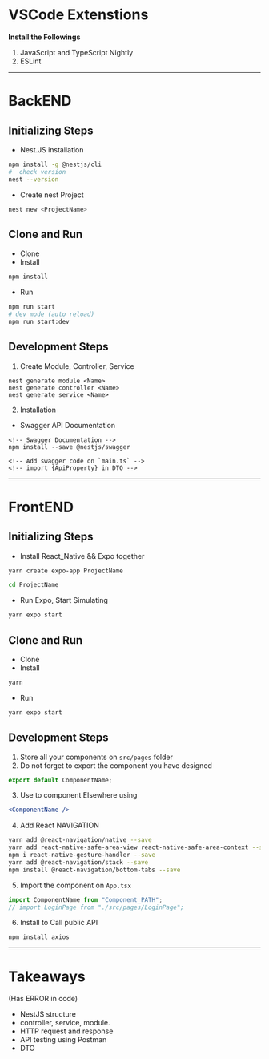 # VSCode Extenstions

**Install the Followings**

1. JavaScript and TypeScript Nightly
2. ESLint

---

# BackEND

## Initializing Steps

- Nest.JS installation

```bash
npm install -g @nestjs/cli
#  check version
nest --version
```

- Create nest Project

```bash
nest new <ProjectName>
```

## Clone and Run

- Clone
- Install

```bash
npm install
```

- Run

```bash
npm run start
# dev mode (auto reload)
npm run start:dev
```

## Development Steps

1. Create Module, Controller, Service

```nest
nest generate module <Name>
nest generate controller <Name>
nest generate service <Name>
```

2. Installation

- Swagger API Documentation

```
<!-- Swagger Documentation -->
npm install --save @nestjs/swagger
```

```
<!-- Add swagger code on `main.ts` -->
<!-- import {ApiProperty} in DTO -->
```

---

# FrontEND

## Initializing Steps

- Install React_Native && Expo together

```bash
yarn create expo-app ProjectName

cd ProjectName

```

- Run Expo, Start Simulating

```bash
yarn expo start
```

## Clone and Run

- Clone
- Install

```bash
yarn
```

- Run

```bash
yarn expo start
```

## Development Steps

1. Store all your components on `src/pages` folder
2. Do not forget to export the component you have designed

```javascript
export default ComponentName;
```

3. Use to component Elsewhere using

```jsx
<ComponentName />
```

4. Add React NAVIGATION

```zsh
yarn add @react-navigation/native --save
yarn add react-native-safe-area-view react-native-safe-area-context --save
npm i react-native-gesture-handler --save
yarn add @react-navigation/stack --save
npm install @react-navigation/bottom-tabs --save
```

5. Import the component on `App.tsx`

```typescript
import ComponentName from "Component_PATH";
// import LoginPage from "./src/pages/LoginPage";
```

6. Install to Call public API

```
npm install axios
```

---

# Takeaways

(Has ERROR in code)

- NestJS structure
- controller, service, module.
- HTTP request and response
- API testing using Postman
- DTO

